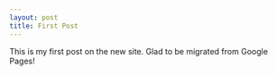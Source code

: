 ```yaml
---
layout: post
title: First Post
---
```


This is my first post on the new site. Glad to be migrated from Google Pages!
